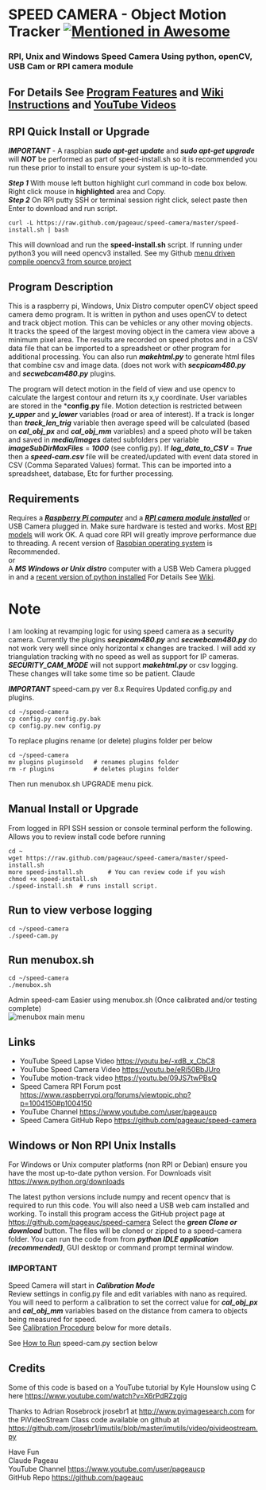 # SPEED CAMERA - Object Motion Tracker [![Mentioned in Awesome <INSERT LIST NAME>](https://awesome.re/mentioned-badge.svg)](https://github.com/thibmaek/awesome-raspberry-pi)
### RPI, Unix and Windows Speed Camera Using python, openCV, USB Cam or RPI camera module
## For Details See [Program Features](https://github.com/pageauc/speed-camera/wiki/Program-Description#program-features) and [Wiki Instructions](https://github.com/pageauc/speed-camera/wiki) and [YouTube Videos](https://github.com/pageauc/speed-camera#links)

## RPI Quick Install or Upgrade   
***IMPORTANT*** - A raspbian ***sudo apt-get update*** and ***sudo apt-get upgrade*** will
***NOT*** be performed as part of speed-install.sh so it is recommended you run these prior to install
to ensure your system is up-to-date.     

***Step 1*** With mouse left button highlight curl command in code box below. Right click mouse in **highlighted** area and Copy.     
***Step 2*** On RPI putty SSH or terminal session right click, select paste then Enter to download and run script.  

    curl -L https://raw.github.com/pageauc/speed-camera/master/speed-install.sh | bash

This will download and run the **speed-install.sh** script. If running under python3 you will need opencv3 installed.
See my Github [menu driven compile opencv3 from source project](https://github.com/pageauc/opencv3-setup)

## Program Description   
This is a raspberry pi, Windows, Unix Distro computer openCV object speed camera demo program.
It is written in python and uses openCV to detect and track object motion.
This can be vehicles or any other moving objects.  It tracks the speed of
the largest moving object in the camera view above a minimum pixel area.
The results are recorded on speed photos and in a CSV data file that can be
imported to a spreadsheet or other program for additional processing. You
can also run ***makehtml.py*** to generate html files that combine csv and image
data. (does not work with ***secpicam480.py*** and ***secwebcam480.py*** plugins.

The program will detect motion in the field of view and use opencv to calculate
the largest contour and return its x,y coordinate. User variables are stored in the ***config.py** file.
Motion detection is restricted between ***y_upper*** and ***y_lower*** variables (road or area of interest).
If a track is longer than ***track_len_trig*** variable then average speed will be 
calculated (based on ***cal_obj_px*** and ***cal_obj_mm*** variables) and a speed photo will be
taken and saved in ***media/images*** dated subfolders per variable ***imageSubDirMaxFiles*** = ***1000*** 
(see config.py). If ***log_data_to_CSV*** = ***True*** then a
***speed-cam.csv*** file will be created/updated with event data stored in
CSV (Comma Separated Values) format. This can be imported into a spreadsheet, database, Etc for further processing.
  
## Requirements
Requires a [***Raspberry Pi computer***](https://www.raspberrypi.org/documentation/setup/) and a [***RPI camera module installed***](https://www.raspberrypi.org/documentation/usage/camera/)
or USB Camera plugged in. Make sure hardware is tested and works. Most [RPI models](https://www.raspberrypi.org/products/) will work OK. 
A quad core RPI will greatly improve performance due to threading. A recent version of 
[Raspbian operating system](https://www.raspberrypi.org/downloads/raspbian/) is Recommended.   
or  
A ***MS Windows or Unix distro*** computer with a USB Web Camera plugged in and a
[recent version of python installed](https://www.python.org/downloads/)
For Details See [Wiki](https://github.com/pageauc/speed-camera/wiki/Prerequisites-and-Install#windows-or-non-rpi-unix-installs).

# Note
I am looking at revamping logic for using speed camera as a security camera. Currently the
plugins ***secpicam480.py*** and ***secwebcam480.py*** do not work very well since only horizontal x
changes are tracked.  I will add xy triangulation tracking with no speed as well as support
for IP cameras. ***SECURITY_CAM_MODE*** will not support ***makehtml.py*** or csv logging. These changes
 will take some time so be patient.  Claude 

***IMPORTANT*** speed-cam.py ver 8.x Requires Updated config.py and plugins.

    cd ~/speed-camera
    cp config.py config.py.bak
    cp config.py.new config.py
    
To replace plugins rename (or delete) plugins folder per below

    cd ~/speed-camera
    mv plugins pluginsold   # renames plugins folder
    rm -r plugins           # deletes plugins folder

Then run menubox.sh UPGRADE menu pick.
 
## Manual Install or Upgrade   
From logged in RPI SSH session or console terminal perform the following. Allows you to review install code before running

    cd ~
    wget https://raw.github.com/pageauc/speed-camera/master/speed-install.sh
    more speed-install.sh       # You can review code if you wish
    chmod +x speed-install.sh
    ./speed-install.sh  # runs install script.
    
## Run to view verbose logging 

    cd ~/speed-camera    
    ./speed-cam.py
    
## Run menubox.sh 

    cd ~/speed-camera
    ./menubox.sh

Admin speed-cam Easier using menubox.sh (Once calibrated and/or testing complete)  
![menubox main menu](https://github.com/pageauc/speed-camera/blob/master/menubox.png)     

## Links
* YouTube Speed Lapse Video https://youtu.be/-xdB_x_CbC8
* YouTube Speed Camera Video https://youtu.be/eRi50BbJUro
* YouTube motion-track video https://youtu.be/09JS7twPBsQ
* Speed Camera RPI Forum post https://www.raspberrypi.org/forums/viewtopic.php?p=1004150#p1004150
* YouTube Channel https://www.youtube.com/user/pageaucp 
* Speed Camera GitHub Repo https://github.com/pageauc/speed-camera     
    
## Windows or Non RPI Unix Installs
For Windows or Unix computer platforms (non RPI or Debian) ensure you have the most
up-to-date python version.  For Downloads visit https://www.python.org/downloads    

The latest python versions include numpy and recent opencv that is required to run this code. 
You will also need a USB web cam installed and working. 
To install this program access the GitHub project page at https://github.com/pageauc/speed-camera
Select the ***green Clone or download*** button. The files will be cloned or zipped
to a speed-camera folder. You can run the code from from ***python IDLE application (recommended)***, GUI desktop
or command prompt terminal window.        
    
### IMPORTANT
Speed Camera will start in ***Calibration Mode***    
Review settings in config.py file and edit variables with nano as required.
You will need to perform a calibration to set the correct value for ***cal_obj_px*** and ***cal_obj_mm*** 
variables based on the distance from camera to objects being measured for speed.  
See [Calibration Procedure](https://github.com/pageauc/speed-camera#calibration-procedure) below for more details.     
    
See [How to Run](https://github.com/pageauc/speed-camera#how-to-run) speed-cam.py section below

## Credits  
Some of this code is based on a YouTube tutorial by
Kyle Hounslow using C here https://www.youtube.com/watch?v=X6rPdRZzgjg

Thanks to Adrian Rosebrock jrosebr1 at http://www.pyimagesearch.com 
for the PiVideoStream Class code available on github at
https://github.com/jrosebr1/imutils/blob/master/imutils/video/pivideostream.py
  
Have Fun   
Claude Pageau    
YouTube Channel https://www.youtube.com/user/pageaucp   
GitHub Repo https://github.com/pageauc
